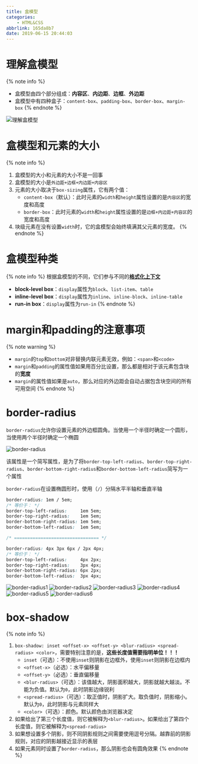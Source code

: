 ```yaml
---
title: 盒模型
categories:
    - HTML&CSS
abbrlink: 165da8b7
date: 2019-06-15 20:44:03
---
```


# 理解盒模型

{% note info %}
- 盒模型由四个部分组成：**内容区**、**内边距**、**边框**、**外边距**
- 盒模型中有四种盒子：`content-box`、`padding-box`、`border-box`、`margin-box`
{% endnote %}

![理解盒模型](https://blog-images-1258719270.cos.ap-shanghai.myqcloud.com/HTML%26CSS/CSS%E5%B8%83%E5%B1%80/%E7%9B%92%E6%A8%A1%E5%9E%8B.png)

# 盒模型和元素的大小

{% note info %}
1. 盒模型的大小和元素的大小不是一回事
2. 盒模型的大小是`外边距+边框+内边距+内容区`
3. 元素的大小取决于`box-sizing`属性，它有两个值：
    - `content-box`（默认）：此时元素的`width`和`height`属性设置的是`内容区`的宽度和高度
    - `border-box`：此时元素的`width`和`height`属性设置的是`边框+内边距+内容区`的宽度和高度
4. 块级元素在没有设置`width`时，它的盒模型会始终填满其父元素的宽度。
{% endnote %}

# 盒模型种类

{% note info %}
根据盒模型的不同，它们参与不同的[**格式化上下文**](https://aadonkeyz.com/posts/451e216f/)
- **block-level box**：`display`属性为`block`、`list-item`、`table`
- **inline-level box**：`display`属性为`inline`、`inline-block`、`inline-table`
- **run-in box**：`display`属性为`run-in`
{% endnote %}

# margin和padding的注意事项

{% note warning %}
- `margin`的`top`和`bottom`对非替换内联元素无效，例如：`<span>`和`<code>`
- `margin`和`padding`的属性值如果用百分比设置，那么都是相对于该元素包含块的**宽度**
- `margin`的属性值如果是`auto`，那么对应的外边距会自动占据包含块空间的所有可用空间
{% endnote %}

# border-radius

`border-radius`允许你设置元素的外边框圆角。当使用一个半径时确定一个圆形，当使用两个半径时确定一个椭圆

![border-radius](https://blog-images-1258719270.cos.ap-shanghai.myqcloud.com/HTML%26CSS/CSS%E5%B8%83%E5%B1%80/border-radius.png)

该属性是一个简写属性，是为了将`border-top-left-radius`、`border-top-right-radius`、`border-bottom-right-radius`和`border-bottom-left-radius`简写为一个属性

`border-radius`在设置椭圆形时，使用（`/`）分隔水平半轴和垂直半轴

```css
border-radius: 1em / 5em;
/* 等价于： */
border-top-left-radius:     1em 5em;
border-top-right-radius:    1em 5em;
border-bottom-right-radius: 1em 5em;
border-bottom-left-radius:  1em 5em;

/* ================================ */

border-radius: 4px 3px 6px / 2px 4px;
/* 等价于： */
border-top-left-radius:     4px 2px;
border-top-right-radius:    3px 4px;
border-bottom-right-radius: 6px 2px;
border-bottom-left-radius:  3px 4px;
```

![border-radius1](https://blog-images-1258719270.cos.ap-shanghai.myqcloud.com/HTML%26CSS/CSS%E5%B8%83%E5%B1%80/border-radius1.png)
![border-radius2](https://blog-images-1258719270.cos.ap-shanghai.myqcloud.com/HTML%26CSS/CSS%E5%B8%83%E5%B1%80/border-radius2.png)
![border-radius3](https://blog-images-1258719270.cos.ap-shanghai.myqcloud.com/HTML%26CSS/CSS%E5%B8%83%E5%B1%80/border-radius3.png)
![border-radius4](https://blog-images-1258719270.cos.ap-shanghai.myqcloud.com/HTML%26CSS/CSS%E5%B8%83%E5%B1%80/border-radius4.png)
![border-radius5](https://blog-images-1258719270.cos.ap-shanghai.myqcloud.com/HTML%26CSS/CSS%E5%B8%83%E5%B1%80/border-radius5.png)
![border-radius6](https://blog-images-1258719270.cos.ap-shanghai.myqcloud.com/HTML%26CSS/CSS%E5%B8%83%E5%B1%80/border-radius6.png)

# box-shadow

{% note info %}
1. `box-shadow: inset <offset-x> <offset-y> <blur-radius> <spread-radius> <color>`，需要特别注意的是，**这些长度值需要指明单位！！！**
    - `inset`（可选）：不使用`inset`则阴影在边框外，使用`inset`则阴影在边框内
    - `<offset-x>`（必选）：水平偏移量
    - `<offset-y>`（必选）：垂直偏移量
    - `<blur-radius>`（可选）：该值越大，阴影面积越大，阴影就越大越淡。不能为负值。默认为`0`，此时阴影边缘锐利
    - `<spread-radius>`（可选）：取正值时，阴影扩大。取负值时，阴影缩小。默认为`0`，此时阴影与元素同样大
    - `<color>`（可选）：颜色。默认颜色由浏览器决定
2. 如果给出了第三个长度值，则它被解释为`<blur-radius>`。如果给出了第四个长度值，则它被解释为`<spread-radius>`
3. 如果想设置多个阴影，则不同阴影规则之间需要使用逗号分隔。越靠前的阴影规则，对应的阴影越接近显示的表层
4. 如果元素同时设置了`border-radius`，那么阴影也会有圆角效果
{% endnote %}
